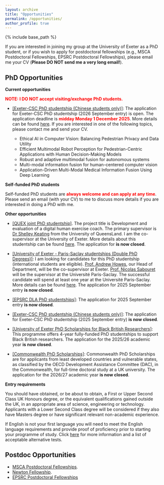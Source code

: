 ```yaml
---
layout: archive
title: "Opportunities"
permalink: /opportunities/
author_profile: true
---
```

{% include base_path %}

If you are interested in joining my group at the University of Exeter as a PhD student, or if you wish to apply for postdoctoral fellowships (e.g., MSCA Postdoctoral Fellowships, EPSRC Postdoctoral Fellowships), please email me your CV (**Please DO NOT send me a very long email!**).

PhD Opportunities
----------

**Current opportunities**

**<span style="color: red;">NOTE: I DO NOT accept visiting/exchange PhD students.</span>**

- [[Exeter-CSC PhD studentship (Chinese students only)]](https://www.exeter.ac.uk/study/pg-research/csc-scholarships/): The application for Exeter-CSC PhD studentship (2026 September entry) is open. The application deadline is **<span style="color: red;">midday Monday 1 December 2025</span>**. More details can be found [here](https://www.exeter.ac.uk/study/pg-research/csc-scholarships/). If you are interested in one of the following topics, please contact me and send your CV.

    - Ethical AI in Computer Vision: Balancing Pedestrian Privacy and Data Utility
    - Efficient Multimodal Robot Perception for Pedestrian-Centric Applications with Human Decision-Making Models
    - Robust and adaptive multimodal fusion for autonomous systems
    - Multi-modal information fusion for human-centered computer vision
    - Application-Driven Multi-Modal Medical Information Fusion Using Deep Learning    


**Self-funded PhD students**

Self-funded PhD students are **<span style="color: red;">always welcome and can apply at any time</span>**. Please send an email (with your CV) to me to discuss more details if you are interested in doing a PhD with me.

**Other opportunities**


- [[QUEX joint PhD studentship]](https://scholarships.uq.edu.au/scholarship/quex-phd-scholarship). The project title is Development and evaluation of a digital human exercise coach. The primary supervisor is [Dr Shelley Keating](https://about.uq.edu.au/experts/12259) from the University of QueensLand. I am the co-supervisor at the University of Exeter. More details about this studentship can be found [here](https://scholarships.uq.edu.au/scholarship/quex-phd-scholarship). The application for **is now closed**.

- [[University of Exeter - Paris-Saclay studentships (Double PhD Degrees)]](https://www.exeter.ac.uk/study/pg-research/funding/phdfunding/paris-saclay/): I am looking for candidates for this PhD studentship (international students are eligible). [Prof. Andrew Howes](https://experts.exeter.ac.uk/41016-andrew-howes), our Head of Department, will be the co-supervisor at Exeter. [Prof. Nicolas Sabouret](https://perso.limsi.fr/sabouret/) will be the supervisor at the Université Paris-Saclay. The successful candidate will spend at least one year at the Université Paris-Saclay. More details can be found [here](https://adum.fr/as/ed/voirproposition.pl?site=PSaclay&matricule_prop=61449). The application for 2025 September entry **is now closed**.

- [[EPSRC DLA PhD studentships]](https://www.exeter.ac.uk/study/pg-research/funding/phdfunding/fundedcentres/epsrcdla/): The application for 2025 September entry **is now closed**.
- [[Exeter-CSC PhD studentship (Chinese students only)]](https://www.exeter.ac.uk/study/pg-research/csc-scholarships/): The application for Exeter-CSC PhD studentship (2025 September entry) **is now closed**. 

- [[University of Exeter PhD Scholarships for Black British Researchers]](https://www.exeter.ac.uk/study/pg-research/funding/phdfunding/black-british/): This programme offers 4-year fully-funded PhD studentships to support Black British researchers. The application for the 2025/26 academic year **is now closed**. 

- [[Commonwealth PhD Scholarships]](https://cscuk.fcdo.gov.uk/scholarships/commonwealth-phd-scholarships-for-least-developed-countries-and-vulnerable-states/): Commonwealth PhD Scholarships are for applicants from least developed countries and vulnerable states, as classified by the OECD Development Assistance Committee (DAC), in the Commonwealth, for full-time doctoral study at a UK university. The application for the 2026/27 academic year **is now closed**. 

**Entry requirements**

You should have obtained, or be about to obtain, a First or Upper Second Class UK Honours degree, or the equivalent qualifications gained outside the UK, in an appropriate area of science, engineering or technology.  Applicants with a Lower Second Class degree will be considered if they also have Masters degree or have significant relevant non-academic experience.

If English is not your first language you will need to meet the English language requirements and provide proof of proficiency prior to starting your programme of study. Click [here](https://www.exeter.ac.uk/study/englishlanguagerequirements/) for more information and a list of acceptable alternative tests.

Postdoc Opportunities
-------------

- [MSCA Postdoctoral Fellowships](https://marie-sklodowska-curie-actions.ec.europa.eu/calls/msca-postdoctoral-fellowships-2025). 
- [Newton Fellowship](https://royalsociety.org/grants/newton-international/). 
- [EPSRC Postdoctoral Fellowships](https://www.ukri.org/opportunity/epsrc-post-doctoral-fellowships-dec-2023-responsive-mode/)


